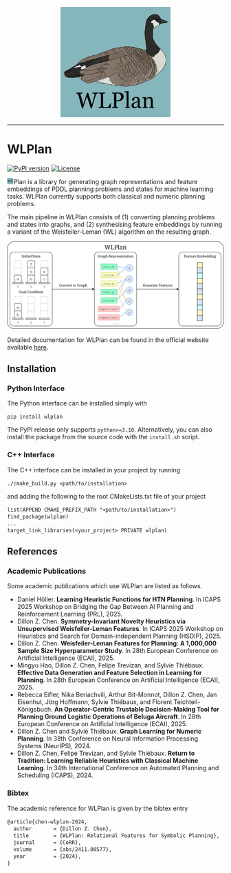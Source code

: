 <p align="center">
    <img src="docs/source/_static/logo.png" alt="WLPlan Logo" style="height:256px; width:auto;">
</p>

------

WLPlan
======

[![PyPI version](https://badge.fury.io/py/wlplan.svg)](https://pypi.org/project/wlplan/)
[![License](https://img.shields.io/pypi/l/wlplan)](https://github.com/DillonZChen/wlplan/LICENSE)

<p class="flex-wrapper"><img src="docs/source/_static/favicon.png" style="height:1em; display:inline; padding-right:0.1em">Plan is a library for generating graph representations and feature embeddings of PDDL planning problems and states for machine learning tasks. WLPlan currently supports both classical and numeric planning problems.</p>

The main pipeline in WLPlan consists of (1) converting planning problems and states into graphs, and (2) synthesising feature embeddings by running a variant of the Weisfeiler-Leman (WL) algorithm on the resulting graph.

<p align="center">
    <img src="docs/source/_static/pipeline.svg" alt="WLPlan" title="WLPlan"/>
</p>

Detailed documentation for WLPlan can be found in the official website available [here](https://dillonzchen.github.io/wlplan).

## Installation
### Python Interface
The Python interface can be installed simply with

    pip install wlplan

The PyPI release only supports `python>=3.10`. Alternatively, you can also install the package from the source code with the `install.sh` script.

### C++ Interface
The C++ interface can be installed in your project by running

    ./cmake_build.py <path/to/installation>

and adding the following to the root CMakeLists.txt file of your project

    list(APPEND CMAKE_PREFIX_PATH "<path/to/installation>")
    find_package(wlplan)
    ...
    target_link_libraries(<your_project> PRIVATE wlplan)

## References
### Academic Publications
Some academic publications which use WLPlan are listed as follows.
- Daniel Höller. **Learning Heuristic Functions for HTN Planning**. In ICAPS 2025 Workshop on Bridging the Gap Between AI Planning and Reinforcement Learning (PRL), 2025.
- Dillon Z. Chen. **Symmetry-Invariant Novelty Heuristics via Unsupervised Weisfeiler-Leman Features**. In ICAPS 2025 Workshop on Heuristics and Search for Domain-independent Planning (HSDIP), 2025.
- Dillon Z. Chen. **Weisfeiler-Leman Features for Planning: A 1,000,000 Sample Size Hyperparameter Study**. In 28th European Conference on Artificial Intelligence (ECAI), 2025.
- Mingyu Hao, Dillon Z. Chen, Felipe Trevizan, and Sylvie Thiébaux. **Effective Data Generation and Feature Selection in Learning for Planning**. In 28th European Conference on Artificial Intelligence (ECAI), 2025.
- Rebecca Eifler, Nika Beriachvili, Arthur Bit-Monnot, Dillon Z. Chen, Jan Eisenhut, Jörg Hoffmann, Sylvie Thiébaux, and Florent Teichteil-Königsbuch. **An Operator-Centric Trustable Decision-Making Tool for Planning Ground Logistic Operations of Beluga Aircraft**. In 28th European Conference on Artificial Intelligence (ECAI), 2025.
- Dillon Z. Chen and Sylvie Thiébaux. **Graph Learning for Numeric Planning**. In 38th Conference on Neural Information Processing Systems (NeurIPS), 2024.
- Dillon Z. Chen, Felipe Trevizan, and Sylvie Thiébaux. **Return to Tradition: Learning Reliable Heuristics with Classical Machine Learning**. In 34th International Conference on Automated Planning and Scheduling (ICAPS), 2024.

### Bibtex
The academic reference for WLPlan is given by the bibtex entry
```
@article{chen-wlplan-2024,
  author       = {Dillon Z. Chen},
  title        = {WLPlan: Relational Features for Symbolic Planning},
  journal      = {CoRR},
  volume       = {abs/2411.00577},
  year         = {2024},
}
```
